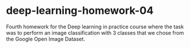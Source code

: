 # deep-learning-homework-04
Fourth homework for the Deep learning in practice course where the task was to perform an image classification with 3 classes that we chose from the Google Open Image Dataset.
